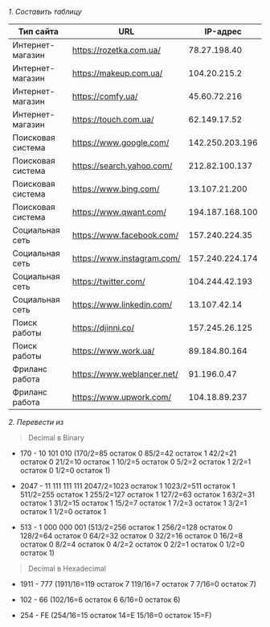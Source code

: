*1.  Составить таблицу*
    
|Тип сайта|URL|IP-адрес|  
|--|--|--|
|Интернет-магазин|https://rozetka.com.ua/|78.27.198.40|  
|Интернет-магазин|https://makeup.com.ua/|104.20.215.2|  
|Интернет-магазин|https://comfy.ua/|45.60.72.216|  
|Интернет-магазин|https://touch.com.ua/|62.149.17.52|  
|Поисковая система|https://www.google.com/|142.250.203.196|  
|Поисковая система|https://search.yahoo.com/|212.82.100.137|  
|Поисковая система|https://www.bing.com/|13.107.21.200|  
|Поисковая система|https://www.qwant.com/|194.187.168.100|  
|Социальная сеть|https://www.facebook.com/|157.240.224.35|  
|Социальная сеть|https://www.instagram.com/|157.240.224.174|  
|Социальная сеть|https://twitter.com/|104.244.42.193|  
|Социальная сеть|https://www.linkedin.com/|13.107.42.14|  
|Поиск работы|https://djinni.co/|157.245.26.125|  
|Поиск работы|https://www.work.ua/|89.184.80.164|  
|Фриланс работа|https://www.weblancer.net/|91.196.0.47|  
|Фриланс работа|https://www.upwork.com/|104.18.89.237|

*2. Перевести из*

> 	Decimal в Binary
-   170 - 10 101 010
    (170/2=85 остаток 0
    85/2=42 остаток 1
    42/2=21 остаток 0
    21/2=10 остаток 1
    10/2=5 остаток 0
    5/2=2 остаток 1
    2/2=1 остаток 0
    1/2=0 остаток 1)
    
-   2047 - 11 111 111 111
    2047/2=1023 остаток 1
    1023/2=511 остаток 1
    511/2=255 остаток 1
    255/2=127 остаток 1
    127/2=63 остаток 1
    63/2=31 остаток 1
    31/2=15 остаток 1
    15/2=7 остаток 1
    7/2=3 остаток 1
    3/2=1 остаток 1
    1/2=0 остаток 1
    
-   513 - 1 000 000 001
    (513/2=256 остаток 1
    256/2=128 остаток 0
    128/2=64 остаток 0
    64/2=32 остаток 0
    32/2=16 остаток 0
    16/2=8 остаток 0
    8/2=4 остаток 0
    4/2=2 остаток 0
    2/2=1 остаток 0
    1/2=0 остаток 1)

> Decimal в Hexadecimal
-   1911 - 777
   (1911/16=119 остаток 7
    119/16=7 остаток 7
    7/16=0 остаток 7)
    
-   102 - 66
    (102/16=6 остаток 6
    6/16=0 остаток 6)
    
-   254 - FE
    (254/16=15 остаток 14=E
    15/16=0 остаток 15=F)